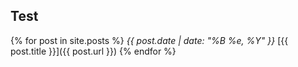 ## Test

{% for post in site.posts %}
	*{{ post.date | date: "%B %e, %Y" }}* [{{ post.title }}]({{ post.url }})
{% endfor %}